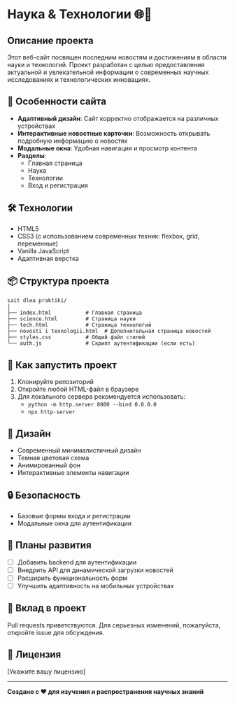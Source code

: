 # Наука & Технологии 🌐🔬

## Описание проекта

Этот веб-сайт посвящен последним новостям и достижениям в области науки и технологий. Проект разработан с целью предоставления актуальной и увлекательной информации о современных научных исследованиях и технологических инновациях.

## 🌟 Особенности сайта

- **Адаптивный дизайн**: Сайт корректно отображается на различных устройствах
- **Интерактивные новостные карточки**: Возможность открывать подробную информацию о новостях
- **Модальные окна**: Удобная навигация и просмотр контента
- **Разделы**:
  - Главная страница
  - Наука
  - Технологии
  - Вход и регистрация

## 🛠 Технологии

- HTML5
- CSS3 (с использованием современных техник: flexbox, grid, переменные)
- Vanilla JavaScript
- Адаптивная верстка

## 📦 Структура проекта

```
sait dlea praktiki/
│
├── index.html           # Главная страница
├── science.html         # Страница науки
├── tech.html            # Страница технологий
├── novosti i texnologii.html  # Дополнительная страница новостей
├── styles.css           # Общий файл стилей
└── auth.js              # Скрипт аутентификации (если есть)
```

## 🚀 Как запустить проект

1. Клонируйте репозиторий
2. Откройте любой HTML-файл в браузере
3. Для локального сервера рекомендуется использовать:
   - `python -m http.server 8000 --bind 0.0.0.0`
   - `npx http-server`

## 🎨 Дизайн

- Современный минималистичный дизайн
- Темная цветовая схема
- Анимированный фон
- Интерактивные элементы навигации

## 🔒 Безопасность

- Базовые формы входа и регистрации
- Модальные окна для аутентификации

## 📝 Планы развития

- [ ] Добавить backend для аутентификации
- [ ] Внедрить API для динамической загрузки новостей
- [ ] Расширить функциональность форм
- [ ] Улучшить адаптивность на мобильных устройствах

## 🤝 Вклад в проект

Pull requests приветствуются. Для серьезных изменений, пожалуйста, откройте issue для обсуждения.

## 📄 Лицензия

[Укажите вашу лицензию]

---

**Создано с ❤️ для изучения и распространения научных знаний** 